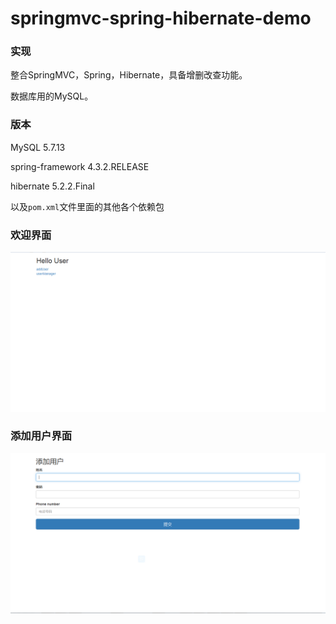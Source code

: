 # springmvc-spring-hibernate-demo

<h3>实现</h3>

整合SpringMVC，Spring，Hibernate，具备增删改查功能。

数据库用的MySQL。

<h3>版本</h3>

MySQL 5.7.13

spring-framework 4.3.2.RELEASE

hibernate 5.2.2.Final

以及`pom.xml`文件里面的其他各个依赖包

<h3>欢迎界面</h3>

![Alt text](src/main/resources/images/welcome.png)

<h3>添加用户界面</h3>

![Alt text](src/main/resources/images/添加用户.png)
